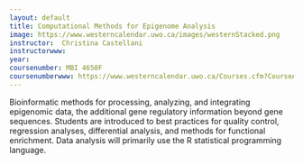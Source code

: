 ```yaml
---
layout: default
title: Computational Methods for Epigenome Analysis
image: https://www.westerncalendar.uwo.ca/images/westernStacked.png
instructor:  Christina Castellani
instructorwww: 
year: 
coursenumber: MBI 4650F
coursenumberwww: https://www.westerncalendar.uwo.ca/Courses.cfm?CourseAcadCalendarID=MAIN_030374_1&SelectedCalendar=Live&ArchiveID=
---
```


Bioinformatic methods for processing, analyzing, and integrating epigenomic data, the additional gene regulatory information beyond gene sequences. Students are introduced to best practices for quality control, regression analyses, differential analysis, and methods for functional enrichment. Data analysis will primarily use the R statistical programming language.
